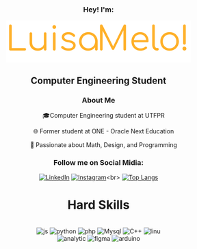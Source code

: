 <div style: align='center'>
<h3>Hey! I'm:</h3>
<img alt='banner' align='center' src='./Group 2 (1).png'>
<h2> Computer Engineering Student</h2>
<h3>About Me</h3>
<ul>🎓Computer Engineering student at UTFPR</ul>
<ul>🌐 Former student at ONE - Oracle Next Education</ul>
<ul>🧡 Passionate about Math, Design, and Programming</ul>

<h3>Follow me on Social Midia:</h3>

[![LinkedIn](https://img.shields.io/badge/LinkedIn-0077B5?style=for-the-badge&logo=linkedin&logoColor=white)](https://www.linkedin.com/in/Luisa-Melo-Dev/)
[![Instagram](https://img.shields.io/badge/Instagram-E4405F?style=for-the-badge&logo=instagram&logoColor=black)](https://www.instagram.com/cotinho_melo_)<br>
[![Top Langs](https://github-readme-stats.vercel.app/api/top-langs/?username=Melo-Luisa&layout=compact)](https://github.com/anuraghazra/github-readme-stats)<br>
 </div>
<h1 align='center'> Hard Skills</h1>

<div style="display: inline_block" align='center'><br/>

<img alt="js" src="https://img.shields.io/badge/JavaScript-F7DF1E?style=for-the-badge&logo=javascript&logoColor=black">
<img alt="python" src="https://img.shields.io/badge/Python-3776AB?style=for-the-badge&logo=python&logoColor=white">
<img alt="php" src="https://img.shields.io/badge/PHP-777BB4?style=for-the-badge&logo=php&logoColor=white">
<img alt="Mysql" src="https://img.shields.io/badge/MySQL-00000F?style=for-the-badge&logo=mysql&logoColor=white">
<img alt="C++"src="https://img.shields.io/badge/C%2B%2B-00599C?style=for-the-badge&logo=c%2B%2B&logoColor=white">
<img alt='linu' src="https://img.shields.io/badge/Linux-FCC624?style=for-the-badge&logo=linux&logoColor=black"><br>
<img alt="analytic" src="https://img.shields.io/badge/Google%20Analytics-E37400?style=for-the-badge&logo=google%20analytics&logoColor=white">
<img alt="figma" src="https://img.shields.io/badge/Figma-F24E1E?style=for-the-badge&logo=figma&logoColor=white">
<img alt="arduino" src="https://img.shields.io/badge/Arduino_IDE-00979D?style=for-the-badge&logo=arduino&logoColor=white">

</div></br><br><br>


 

 
